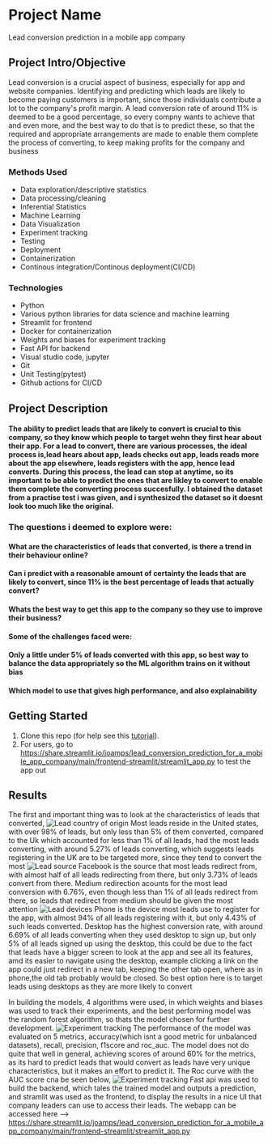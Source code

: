 # Project Name
Lead conversion prediction in a mobile app company

## Project Intro/Objective
Lead conversion is a crucial aspect of business, especially for app and website companies. Identifying and predicting which leads are likely to become paying customers is important, since those individuals contribute a lot to the company's profit margin. A lead conversion rate of around 11% is deemed to be a good percentage, so every compny wants to achieve that and even more, and the best way to do that is to predict these, so that the required and appropriate arrangements are made to enable them complete the process of converting, to keep making profits for the company and business 

### Methods Used
* Data exploration/descriptive statistics
* Data processing/cleaning
* Inferential Statistics
* Machine Learning
* Data Visualization
* Experiment tracking
* Testing
* Deployment
* Containerization
* Continous integration/Continous deployment(CI/CD)

### Technologies
* Python
* Various python libraries for data science and machine learning
* Streamlit for frontend
* Docker for containerization
* Weights and biases for experiment tracking
* Fast API for backend
* Visual studio code, jupyter
* Git
* Unit Testing(pytest)
* Github actions for CI/CD

## Project Description
#### The ability to predict leads that are likely to convert is crucial to this company, so they know which people to target wehn they first hear about their app. For a lead to convert, there are various processes, the ideal process is,lead hears about app, leads checks out app, leads reads more about the app elsewhere, leads registers with the app, hence lead converts. During this process, the lead can stop at anytime, so its important to be able to predict the ones that are likley to convert to enable them complete the converting process succesfully. I obtained the dataset from a practise test i was given, and i synthesized the dataset so it doesnt look too much like the original.
### The questions i deemed to explore were:
#### What are the characteristics of leads that converted, is there a trend in their behaviour online?
#### Can i predict with a reasonable amount of certainty the leads that are likely to convert, since 11% is the best percentage of leads that actually convert?
#### Whats the best way to get this app to the company so they use to improve their business?

#### Some of the challenges faced were:
#### Only a little under 5% of leads converted with this app, so best way to balance the data appropriately so the ML algorithm trains on it without bias
#### Which model to use that gives high performance, and also explainability

## Getting Started
1. Clone this repo (for help see this [tutorial](https://help.github.com/articles/cloning-a-repository/)).
2. For users, go to https://share.streamlit.io/joamps/lead_conversion_prediction_for_a_mobile_app_company/main/frontend-streamlit/streamlit_app.py to test the app out

## Results
The first and important thing was to look at the characteristics of leads that converted, 
![Lead country of origin](https://github.com/JoAmps/Lead_conversion_prediction_for_a_mobile_app_company/blob/main/leads_per_country.png)
Most leads reside in the United states, with over 98% of leads, but only less than 5% of them converted, compared to the Uk which accounted for less than 1% of all leads, had the most leads converting, with around 5.27% of leads converting, which suggests leads registering in the UK are to be targeted more, since they tend to convert the most
![Lead source ](https://github.com/JoAmps/Lead_conversion_prediction_for_a_mobile_app_company/blob/main/leads_per_sources.png)
Facebook is the source that most leads redirect from, with almost half of all leads redirecting from there, but only 3.73% of leads convert from there. Medium redirection acounts for the most lead conversion with 6.76%, even though less than 1% of all leads redirect from there, so leads that redirect from medium should be given the most attention
![Lead devices](https://github.com/JoAmps/Lead_conversion_prediction_for_a_mobile_app_company/blob/main/lead_devices.png)
Phone is the device most leads use to register for the app, with almost 94% of all leads registering with it, but only 4.43% of such leads converted. Desktop has the highest conversion rate, with around 6.69% of all leads converting when they used desktop to sign up, but only 5% of all leads signed up using the desktop, this could be due to the fact that leads have a bigger screen to look at the app and see all its features, amd its easier to navigate using the desktop, example clicking a link on the app could just redirect in a new tab, keeping the other tab open, where as in phone,the old tab probably would be closed. So best option here is to target leads using desktops as they are more likely to convert

In building the models, 4 algorithms were used, in which weights and biases was used to track their experiments, and the best performing model was the random forest algorithm, so thats the model chosen for further development.
![Experiment tracking](https://github.com/JoAmps/Lead_conversion_prediction_for_a_mobile_app_company/blob/main/plots/wandb_experiment_trackings.png)
The performance of the model was evaluated on 5 metrics, accuracy(which isnt a good metric for unbalanced datasets), recall, precision, f1score and roc_auc. The model does not do quite that well in general, achieving scores of around 60% for the metrics, as its hard to predict leads that would convert as leads have very unique characteristics, but it makes an effort to predict it. The Roc curve with the AUC score cna be seen below,
![Experiment tracking](https://github.com/JoAmps/Lead_conversion_prediction_for_a_mobile_app_company/blob/main/plots/roc_curve.png)
Fast api was used to build the backend, which tales the trained model and outputs a prediction, and stramlit was used as the frontend, to display the results in a nice UI that company leaders can use to access their leads.
The webapp can be accessed here --> https://share.streamlit.io/joamps/lead_conversion_prediction_for_a_mobile_app_company/main/frontend-streamlit/streamlit_app.py
